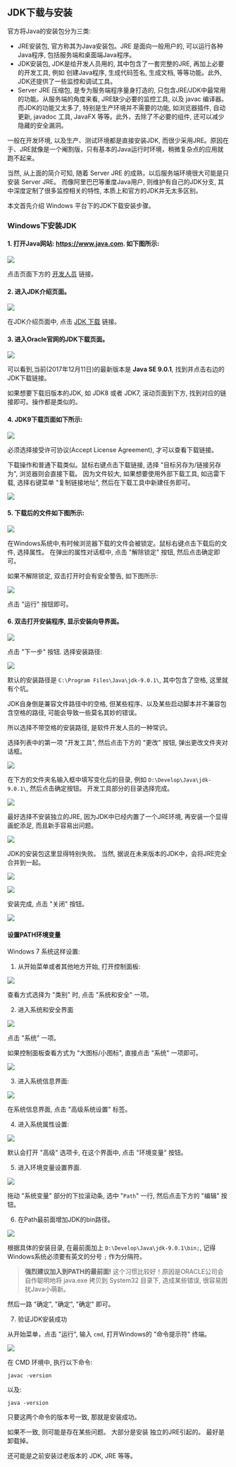 
## JDK下载与安装

官方将Java的安装包分为三类: 

- JRE安装包, 官方称其为Java安装包。JRE 是面向一般用户的, 可以运行各种Java程序, 包括服务端和桌面端Java程序。 
- JDK安装包, JDK是给开发人员用的, 其中包含了一套完整的JRE, 再加上必要的开发工具, 例如 创建Java程序, 生成代码签名, 生成文档, 等等功能。此外, JDK还提供了一些监控和调试工具。
- Server JRE 压缩包, 是专为服务端程序量身打造的, 只包含JRE/JDK中最常用的功能。从服务端的角度来看, JRE缺少必要的监控工具, 以及 javac 编译器。而JDK的功能又太多了, 特别是生产环境并不需要的功能, 如浏览器插件, 自动更新, javadoc 工具, JavaFX 等等。此外，去除了不必要的组件, 还可以减少隐藏的安全漏洞。


一般在开发环境, 以及生产、测试环境都是直接安装JDK, 而很少采用JRE。原因在于、JRE就像是一个阉割版，只有基本的Java运行时环境，稍微复杂点的应用就跑不起来。

当然, 从上面的简介可知, 随着 Server JRE 的成熟，以后服务端环境很大可能是只安装 Server JRE。 而像阿里巴巴等重度Java用户, 则维护有自己的JDK分支, 其中深度定制了很多监控相关的特性, 本质上和官方的JDK并无太多区别。


本文首先介绍 Windows 平台下的JDK下载安装步骤。


### Windows下安装JDK


#### 1. 打开Java网站: <https://www.java.com>. 如下图所示:

![](01_01_java.com.png)


点击页面下方的 [开发人员](https://www.java.com/zh_CN/download/faq/develop.xml) 链接。 


#### 2. 进入JDK介绍页面。

![](01_02_jdk_faq.png)

在JDK介绍页面中, 点击 [JDK 下载](http://www.oracle.com/technetwork/java/javase/downloads/index.html) 链接。 


#### 3. 进入Oracle官网的JDK下载页面。

![](01_03_jdk9.png)

可以看到,当前(2017年12月11日)的最新版本是 **Java SE 9.0.1**, 找到并点击右边的JDK下载链接。

如果想要下载旧版本的JDK, 如 JDK8 或者 JDK7, 滚动页面到下方, 找到对应的链接即可。操作都是类似的。


#### 4. JDK9下载页面如下所示:

![](01_04_jdk9_accept.png)

必须选择接受许可协议(Accept License Agreement), 才可以查看下载链接。

下载操作和普通下载类似。鼠标右键点击下载链接, 选择 "目标另存为/链接另存为", 浏览器则会直接下载。 因为文件较大, 如果想要使用外部下载工具, 如迅雷下载, 选择右键菜单 "复制链接地址", 然后在下载工具中新建任务即可。

![](01_05_jdk_right_click.png)


#### 5. 下载后的文件如下图所示:

![](01_06_jdk9_file.png)

在Windows系统中,有时候浏览器下载的文件会被锁定。鼠标右键点击下载后的文件, 选择属性。 在弹出的属性对话框中, 点击 "解除锁定" 按钮, 然后点击确定即可。

如果不解除锁定, 双击打开时会有安全警告, 如下图所示:

![](01_07_security_alert.png)

点击 "运行" 按钮即可。


#### 6. 双击打开安装程序, 显示安装向导界面。

![](01_08_jdk9_wizzard.png)


点击 "下一步" 按钮. 选择安装路径: 

![](01_09_jdk_install_path.png)

默认的安装路径是 `C:\Program Files\Java\jdk-9.0.1\`, 其中包含了空格, 这里就有个坑。

JDK自身倒是兼容文件路径中的空格, 但某些程序、以及某些启动脚本并不兼容包含空格的路径, 可能会导致一些莫名其妙的错误。

所以选择不带空格的安装路径, 是软件开发人员的一种常识。

选择列表中的第一项 "开发工具",  然后点击下方的 "更改" 按钮, 弹出更改文件夹对话框。

![](01_10_jdk9_change_dir.png)

在下方的文件夹名输入框中填写变化后的目录, 例如 `D:\Develop\Java\jdk-9.0.1\`, 然后点击确定按钮。 开发工具部分的目录选择完成。

![](01_11_jdk9_dir.png)

最好选择不安装独立的JRE, 因为JDK中已经内置了一个JRE环境, 再安装一个显得画蛇添足, 而且新手容易出问题。

![](01_12_not_jre.png)

JDK的安装包这里显得特别失败。 当然, 据说在未来版本的JDK中，会将JRE完全合并到一起。


![](01_13_not_jre_next.png)


![](01_14_install_progress.png)

安装完成, 点击 "关闭" 按钮。 

![](01_15_install_ok.png)


#### 设置PATH环境变量

Windows 7 系统这样设置:

1. 从开始菜单或者其他地方开始, 打开控制面板: 

![](01_16_controll_panel.png)

查看方式选择为 "类别" 时, 点击 "系统和安全" 一项。

2. 进入系统和安全界面

![](01_17_cpanel_syssecurity.png)

点击 "系统" 一项。

如果控制面板查看方式为 "大图标/小图标", 直接点击 "系统" 一项即可。

![](01_18_cpanle_sys.png)

3. 进入系统信息界面:

![](01_19_sys_info.png)

在系统信息界面, 点击 "高级系统设置" 标签。

4. 进入系统属性设置:

![](01_20_sys_property.png)

默认会打开 "高级" 选项卡, 在这个界面中, 点击 "环境变量" 按钮。

5. 进入环境变量设置界面.

![](01_21_sys_prop_edit.png)

拖动 "系统变量" 部分的下拉滚动条, 选中 "`Path`" 一行, 然后点击下方的 "编辑" 按钮。

6. 在Path最前面增加JDK的bin路径。

![](01_22_path_setting.png)

根据具体的安装目录, 在最前面加上 `D:\Develop\Java\jdk-9.0.1\bin;`, 记得Windows系统必须要有英文的分号 `;` 作为分隔符。

> **强烈建议加入到PATH的最前面!** 这个习惯比较好！原因是ORACLE公司会自作聪明地将 java.exe 拷贝到 System32 目录下, 造成某些错误, 很容易困扰Java小萌新。

然后一路 "确定", "确定", "确定" 即可。

7. 验证JDK安装成功

从开始菜单，点击 "运行", 输入 `cmd`, 打开Windows的 "命令提示符" 终端。

![](01_23_run_cmd.png)

在 CMD 环境中, 执行以下命令:

```
javac -version

```

以及:

```
java -version

```

只要这两个命令的版本号一致, 那就是安装成功。

如果不一致, 则可能是存在某些问题。 大部分是安装 独立的JRE引起的。 最好是卸载掉。

还可能是之前安装过老版本的 JDK, JRE 等等。



